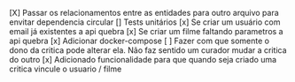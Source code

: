 [X] Passar  os relacionamentos entre as entidades para outro arquivo para envitar dependencia circular
[] Tests unitários
[x] Se criar um usuário com email já existentes a api quebra 
[x] Se criar um filme faltando parametros a api quebra 
[x] Adicionar docker-compose
[ ] Fazer com que somente o dono da critica pode alterar ela. Não faz sentido um curador mudar a critica do outro
[x] Adicionado funcionalidade para que quando seja criado uma critica vincule o usuario / filme

